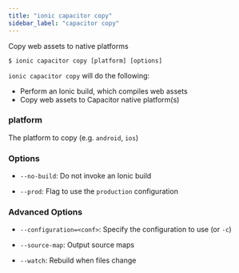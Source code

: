 ```yaml
---
title: "ionic capacitor copy"
sidebar_label: "capacitor copy"
---
```


<head>
  <title>Ionic Capacitor Copy - Options to Copy and Compile Web Assets</title>
  <meta name="description" content="Perform an Ionic build, which compiles web assets and copies web assets to Capacitor native platform(s), with Ionic Capacitor Copy. Read to learn about options." />
</head>

Copy web assets to native platforms

```shell
$ ionic capacitor copy [platform] [options]
```

`ionic capacitor copy` will do the following:
- Perform an Ionic build, which compiles web assets
- Copy web assets to Capacitor native platform(s)

### platform
The platform to copy (e.g. `android`, `ios`)




### Options

 - `--no-build`: Do not invoke an Ionic build

 - `--prod`: Flag to use the `production` configuration



### Advanced Options

 - `--configuration=<conf>`: Specify the configuration to use (or `-c`)

 - `--source-map`: Output source maps

 - `--watch`: Rebuild when files change 
      
